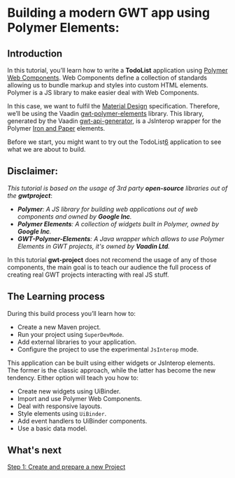 # Building a modern GWT app using Polymer Elements:

## Introduction

In this tutorial, you’ll learn how to write a **TodoList** application using [Polymer][0] [Web Components][1]. Web Components define a collection of standards allowing us to bundle markup and styles into custom HTML elements. Polymer is a JS library to make easier deal with Web Components.

In this case, we want to fulfil the [Material Design][2] specification. Therefore, we’ll be using the Vaadin [gwt-polymer-elements][3] library. This library, generated by the Vaadin [gwt-api-generator][4], is a JsInterop wrapper for the Polymer [Iron and Paper][5] elements.

Before we start, you might want to try out the TodoList[6] application to see what we are about to build.

## **Disclaimer**:
_This tutorial is based on the usage of 3rd party **open-source** libraries out of the **gwtproject**_:

* _**Polymer**: A JS library for building web applications out of web components and owned by **Google Inc**._
* _**Polymer Elements**: A collection of widgets built in Polymer, owned by **Google Inc**._
* _**GWT-Polymer-Elements**: A Java wrapper which allows to use Polymer Elements in GWT projects, it's owned by **Vaadin Ltd**._

In this tutorial **gwt-project** does not recomend the usage of any of those components, the main goal is to teach our audience the full process of creating real GWT projects interacting with real JS stuff.

[0]: https://www.polymer-project.org/1.0/
[1]: https://en.wikipedia.org/wiki/Web_Components
[2]: http://www.google.es/design/spec/material-design/introduction.html
[3]: https://github.com/vaadin/gwt-polymer-elements
[4]: https://github.com/vaadin/gwt-api-generator
[5]: https://elements.polymer-project.org/
[6]: http://manolo.github.io/gwt-polymer-todo-list/demo/TodoListWidgets.html

## The Learning process

During this build process you’ll learn how to:
* Create a new Maven project.
* Run your project using `SuperDevMode`.
* Add external libraries to your application.
* Configure the project to use the experimental `JsInterop` mode.

This application can be built using either widgets or JsInterop elements. The former is the classic approach, while the latter has become the new tendency. Either option will teach you how to:

* Create new widgets using UiBinder.
* Import and use Polymer Web Components.
* Deal with responsive layouts.
* Style elements using `UiBinder`.
* Add event handlers to UiBinder components.
* Use a basic data model.

## What's next

[Step 1: Create and prepare a new Project](create.html)
